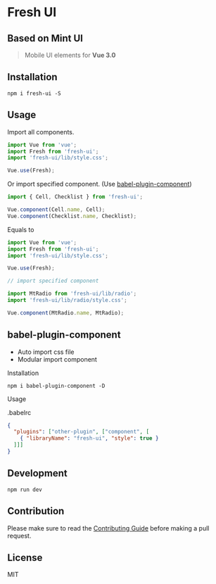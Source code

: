 # Fresh UI

## Based on Mint UI

> Mobile UI elements for **Vue 3.0**

## Installation
```shell
npm i fresh-ui -S
```

## Usage

Import all components.

```javascript
import Vue from 'vue';
import Fresh from 'fresh-ui';
import 'fresh-ui/lib/style.css';

Vue.use(Fresh);
```

Or import specified component. (Use [babel-plugin-component](https://www.npmjs.com/package/babel-plugin-component))

```javascript
import { Cell, Checklist } from 'fresh-ui';

Vue.component(Cell.name, Cell);
Vue.component(Checklist.name, Checklist);
```


Equals to

```javascript
import Vue from 'vue';
import Fresh from 'fresh-ui';
import 'fresh-ui/lib/style.css';

Vue.use(Fresh);

// import specified component

import MtRadio from 'fresh-ui/lib/radio';
import 'fresh-ui/lib/radio/style.css';

Vue.component(MtRadio.name, MtRadio);
```

## babel-plugin-component
- Auto import css file
- Modular import component

Installation
```shell
npm i babel-plugin-component -D
```

Usage

.babelrc
```json
{
  "plugins": ["other-plugin", ["component", [
    { "libraryName": "fresh-ui", "style": true }
  ]]]
}
```

## Development

```shell
npm run dev
```

## Contribution
Please make sure to read the [Contributing Guide](https://github.com/crazywolf132/fresh-ui/blob/master/.github/CONTRIBUTING_en-us.md) before making a pull request.

## License
MIT
